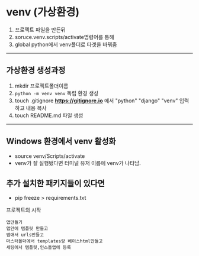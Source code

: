 # venv (가상환경)

1. 프로젝트 파일을 만든뒤
2. soruce.venv.scripts/activate명령어를 통해
3.  global python에서 venv폴더로 타겟을 바꿔줌


---
## 가상환경 생성과정
1. mkdir 프로젝트폴더이름
2. ``` python -m venv venv ```  독립 환경 생성
3. touch .gitignore  **https://gitignore.io** 에서 "python" "django" "venv" 입력하고 내용 복사
4. touch README.md 파일 생성
---
## Windows 환경에서 venv 활성화
- source venv/Scripts/activate
- venv가 잘 실행됐다면 터미널 유저 이름에 venv가 나타남.


## 추가 설치한 패키지들이 있다면
- pip freeze > requirements.txt


프로젝트의 시작
```
앱만들기 
앱안에 템플릿 만들고
앱애서 urls만들고
마스터폴더에서 templates랑 베이스html만들고
세팅에서 템플릿,인스톨앱에 등록
```